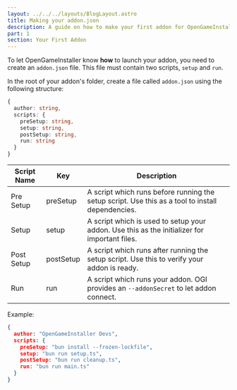 ```yaml
---
layout: ../../../layouts/BlogLayout.astro
title: Making your addon.json
description: A guide on how to make your first addon for OpenGameInstaller.
part: 1
section: Your First Addon
---
```


To let OpenGameInstaller know **how** to launch your addon, you need to create an `addon.json` file. This file must contain two scripts, `setup` and `run`.

In the root of your addon's folder, create a file called `addon.json` using the following structure:
```ts
{
  author: string,
  scripts: {
    preSetup: string,
    setup: string,
    postSetup: string,
    run: string
  }
}
``` 
| Script Name | Key       | Description                                                                                      |
|-------------|-----------|--------------------------------------------------------------------------------------------------|
| Pre Setup   | preSetup  | A script which runs before running the setup script. Use this as a tool to install dependencies. |
| Setup       | setup     | A script which is used to setup your addon. Use this as the initializer for important files.     |
| Post Setup  | postSetup | A script which runs after running the setup script. Use this to verify your addon is ready.      |
| Run         | run       | A script which runs your addon. OGI provides an `--addonSecret` to let addon connect.            |

Example:

```json
{
  author: "OpenGameInstaller Devs",
  scripts: {
    preSetup: "bun install --frozen-lockfile",
    setup: "bun run setup.ts",
    postSetup: "bun run cleanup.ts",
    run: "bun run main.ts"
  }
}
```
